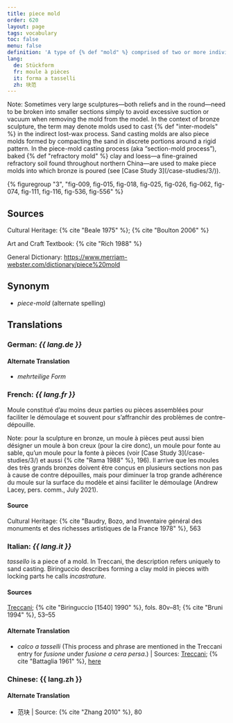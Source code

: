 ```yaml
---
title: piece mold
order: 620
layout: page
tags: vocabulary
toc: false
menu: false
definition: 'A type of {% def "mold" %} comprised of two or more individually formed, interlocking sections designed to circumvent undercuts and/or be disassembled without damage to the model or to the mold sections. Most often refers to molds made of a rigid material such as plaster. Smaller piece-mold sections are generally held together by a rigid outer mother mold. Starting in the nineteenth century, flexible piece molds (at first gelatin, later replaced by rubber, alginate, and silicone molds) were used instead of plaster, reducing the overall number of sections required to make a wax cast.'
lang:
  de: Stückform
  fr: moule à pièces
  it: forma a tasselli
  zh: 块范
---
```


<div class="backmatter">
Note: Sometimes very large sculptures—both reliefs and in the round—need to be broken into smaller sections simply to avoid excessive suction or vacuum when removing the mold from the model. In the context of bronze sculpture, the term may denote molds used to cast {% def "inter-models" %} in the indirect lost-wax process. Sand casting molds are also piece molds formed by compacting the sand in discrete portions around a rigid pattern. In the piece-mold casting process (aka “section-mold process”), baked {% def "refractory mold" %} clay and loess—a fine-grained refractory soil found throughout northern China—are used to make piece molds into which bronze is poured (see [Case Study 3](/case-studies/3/)).
</div>

{% figuregroup "3", "fig-009, fig-015, fig-018, fig-025, fig-026, fig-062, fig-074, fig-111, fig-116, fig-536, fig-556" %}

## Sources

Cultural Heritage: {% cite "Beale 1975" %}; {% cite "Boulton 2006" %}

Art and Craft Textbook: {% cite "Rich 1988" %}

General Dictionary: <https://www.merriam-webster.com/dictionary/piece%20mold>

## Synonym

- *piece-mold* (alternate spelling)

## Translations

<div class="accordion">

### **German**: *{{ lang.de }}*

#### Alternate Translation

- *mehrteilige Form*

### **French**: *{{ lang.fr }}*

Moule constitué d’au moins deux parties ou pièces assemblées pour faciliter le démoulage et souvent pour s’affranchir des problèmes de contre-dépouille.

<div class="backmatter">
Note: pour la sculpture en bronze, un moule à pièces peut aussi bien désigner un moule à bon creux (pour la cire donc), un moule pour fonte au sable, qu’un moule pour la fonte à pièces (voir [Case Study 3](/case-studies/3/) et aussi {% cite "Rama 1988" %}, 196). Il arrive que les moules des très grands bronzes doivent être conçus en plusieurs sections non pas à cause de contre dépouilles, mais pour diminuer la trop grande adhérence du moule sur la surface du modèle et ainsi faciliter le démoulage (Andrew Lacey, pers. comm., July 2021).
</div>

#### Source

Cultural Heritage: {% cite "Baudry, Bozo, and Inventaire général des monuments et des richesses artistiques de la France 1978" %}, 563

### **Italian**: *{{ lang.it }}*

*tassello* is a piece of a mold. In Treccani, the description refers uniquely to sand casting. Biringuccio describes forming a clay mold in pieces with locking parts he calls *incastrature*.

#### Sources

[Treccani](https://www.treccani.it/vocabolario/tassello1/); {% cite "Biringuccio [1540] 1990" %}, fols. 80v–81; {% cite "Bruni 1994" %}, 53–55

#### Alternate Translation

- *calco a tasselli* (This process and phrase are mentioned in the Treccani entry for *fusione* under *fusione a cera persa*.) | Sources: [Treccani](https://www.treccani.it/enciclopedia/fusione_%28Enciclopedia-Italiana%29/); {% cite "Battaglia 1961" %}, [here](http://www.gdli.it/pdf_viewer/Scripts/pdf.js/web/viewer.asp?file=/PDF/GDLI02/GDLI_02_ocr_534.pdf&parola=calco)

### **Chinese**: {{ lang.zh }}

#### Alternate Translation

- 范块 | Source: {% cite "Zhang 2010" %}, 80

</div>
